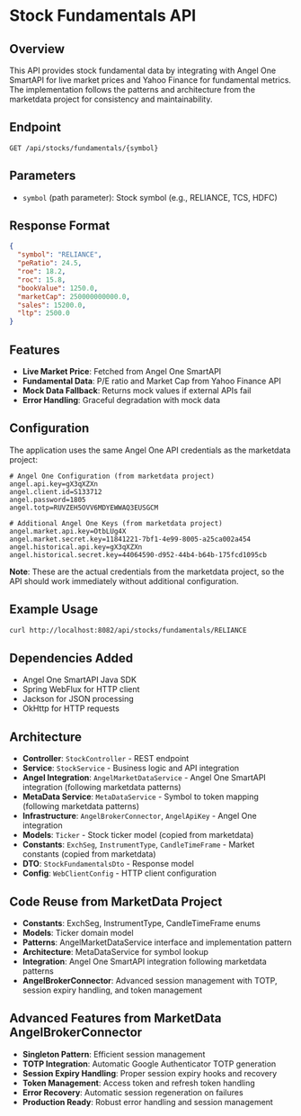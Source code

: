 # Stock Fundamentals API

## Overview
This API provides stock fundamental data by integrating with Angel One SmartAPI for live market prices and Yahoo Finance for fundamental metrics. The implementation follows the patterns and architecture from the marketdata project for consistency and maintainability.

## Endpoint
```
GET /api/stocks/fundamentals/{symbol}
```

## Parameters
- `symbol` (path parameter): Stock symbol (e.g., RELIANCE, TCS, HDFC)

## Response Format
```json
{
  "symbol": "RELIANCE",
  "peRatio": 24.5,
  "roe": 18.2,
  "roc": 15.8,
  "bookValue": 1250.0,
  "marketCap": 250000000000.0,
  "sales": 15200.0,
  "ltp": 2500.0
}
```

## Features
- **Live Market Price**: Fetched from Angel One SmartAPI
- **Fundamental Data**: P/E ratio and Market Cap from Yahoo Finance API
- **Mock Data Fallback**: Returns mock values if external APIs fail
- **Error Handling**: Graceful degradation with mock data

## Configuration
The application uses the same Angel One API credentials as the marketdata project:
```properties
# Angel One Configuration (from marketdata project)
angel.api.key=gX3qXZXn
angel.client.id=S133712
angel.password=1805
angel.totp=RUVZEH5OVV6MDYEWWAQ3EUSGCM

# Additional Angel One Keys (from marketdata project)
angel.market.api.key=OtbLUg4X
angel.market.secret.key=11841221-7bf1-4e99-8005-a25ca002a454
angel.historical.api.key=gX3qXZXn
angel.historical.secret.key=44064590-d952-44b4-b64b-175fcd1095cb
```

**Note**: These are the actual credentials from the marketdata project, so the API should work immediately without additional configuration.

## Example Usage
```bash
curl http://localhost:8082/api/stocks/fundamentals/RELIANCE
```

## Dependencies Added
- Angel One SmartAPI Java SDK
- Spring WebFlux for HTTP client
- Jackson for JSON processing
- OkHttp for HTTP requests

## Architecture
- **Controller**: `StockController` - REST endpoint
- **Service**: `StockService` - Business logic and API integration
- **Angel Integration**: `AngelMarketDataService` - Angel One SmartAPI integration (following marketdata patterns)
- **MetaData Service**: `MetaDataService` - Symbol to token mapping (following marketdata patterns)
- **Infrastructure**: `AngelBrokerConnector`, `AngelApiKey` - Angel One integration
- **Models**: `Ticker` - Stock ticker model (copied from marketdata)
- **Constants**: `ExchSeg`, `InstrumentType`, `CandleTimeFrame` - Market constants (copied from marketdata)
- **DTO**: `StockFundamentalsDto` - Response model
- **Config**: `WebClientConfig` - HTTP client configuration

## Code Reuse from MarketData Project
- **Constants**: ExchSeg, InstrumentType, CandleTimeFrame enums
- **Models**: Ticker domain model
- **Patterns**: AngelMarketDataService interface and implementation pattern
- **Architecture**: MetaDataService for symbol lookup
- **Integration**: Angel One SmartAPI integration following marketdata patterns
- **AngelBrokerConnector**: Advanced session management with TOTP, session expiry handling, and token management

## Advanced Features from MarketData AngelBrokerConnector
- **Singleton Pattern**: Efficient session management
- **TOTP Integration**: Automatic Google Authenticator TOTP generation
- **Session Expiry Handling**: Proper session expiry hooks and recovery
- **Token Management**: Access token and refresh token handling
- **Error Recovery**: Automatic session regeneration on failures
- **Production Ready**: Robust error handling and session management
